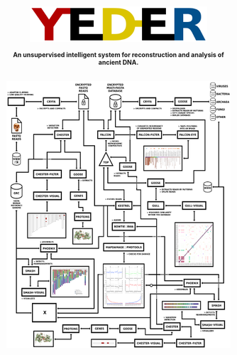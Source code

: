 <p align="center">
  <img src="imgs/logo.png" alt="YEDER" width="400" height="80" border="0" />
  <br><br>
  <b>An unsupervised intelligent system for reconstruction and analysis of ancient DNA.</b>
  <br><br><br>
  <img src="imgs/project.png" alt="YEDER Birds Eye View" width="600" height="600" border="0" /><br>
</p>
